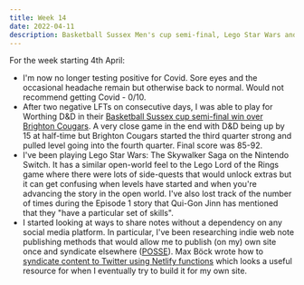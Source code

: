```yaml
---
title: Week 14
date: 2022-04-11
description: Basketball Sussex Men's cup semi-final, Lego Star Wars and content syndication.
---
```


For the week starting 4th April:

- I'm now no longer testing positive for Covid. Sore eyes and the occasional headache remain but otherwise back to normal. Would not recommend getting Covid - 0/10.
- After two negative LFTs on consecutive days, I was able to play for Worthing D&D in their [Basketball Sussex cup semi-final win over Brighton Cougars](https://www.basketballsussex.co.uk/match/32121209.html). A very close game in the end with D&D being up by 15 at half-time but Brighton Cougars started the third quarter strong and pulled level going into the fourth quarter. Final score was 85-92.
- I've been playing Lego Star Wars: The Skywalker Saga on the Nintendo Switch. It has a similar open-world feel to the Lego Lord of the Rings game where there were lots of side-quests that would unlock extras but it can get confusing when levels have started and when you're advancing the story in the open world. I've also lost track of the number of times during the Episode 1 story that Qui-Gon Jinn has mentioned that they "have a particular set of skills".
- I started looking at ways to share notes without a dependency on any social media platform. In particular, I've been researching indie web note publishing methods that would allow me to publish (on my) own site once and syndicate elsewhere ([POSSE](https://indieweb.org/POSSE)). Max Böck wrote how to [syndicate content to Twitter using Netlify functions](https://mxb.dev/blog/syndicating-content-to-twitter-with-netlify-functions/) which looks a useful resource for when I eventually try to build it for my own site.
